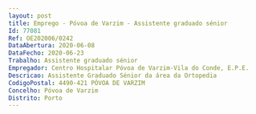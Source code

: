 ```yaml
--- 
layout: post
title: Emprego - Póvoa de Varzim - Assistente graduado sénior
Id: 77081
Ref: OE202006/0242
DataAbertura: 2020-06-08
DataFecho: 2020-06-23
Trabalho: Assistente graduado sénior
Empregador: Centro Hospitalar Póvoa de Varzim-Vila do Conde, E.P.E.
Descricao: Assistente Graduado Sénior da área da Ortopedia
CodigoPostal: 4490-421 PÓVOA DE VARZIM
Concelho: Póvoa de Varzim
Distrito: Porto
--- 
```

